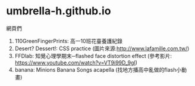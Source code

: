 # umbrella-h.github.io
網頁們

1) 110GreenFingerPrints: 高一10班花臺養護紀錄
2) Desert? Dessert!: CSS practice (圖片來源:http://www.lafamille.com.tw/)
3) FFDlab: 知覺心理學期末─flashed face distortion effect (參考影片: https://www.youtube.com/watch?v=VT9i99D_9gI)
4) banana: Minions Banana Songs acapella (找地方播高中亂做的flash小動畫)
